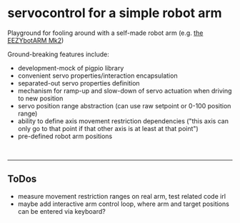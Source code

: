 # servocontrol for a simple robot arm

Playground for fooling around with a self-made robot arm (e.g. [the EEZYbotARM Mk2](https://www.instructables.com/EEZYbotARM-Mk2-3D-Printed-Robot/))

Ground-breaking features include:

- development-mock of pigpio library
- convenient servo properties/interaction encapsulation
- separated-out servo properties definition
- mechanism for ramp-up and slow-down of servo actuation when driving to new position
- servo position range abstraction (can use raw setpoint or 0-100 position range)
- ability to define axis movement restriction dependencies ("this axis can only go to that point if that other axis is at least at that point")
- pre-defined robot arm positions

&nbsp;

---

## ToDos

- measure movement restriction ranges on real arm, test related code irl
- maybe add interactive arm control loop, where arm and target positions can be entered via keyboard?

